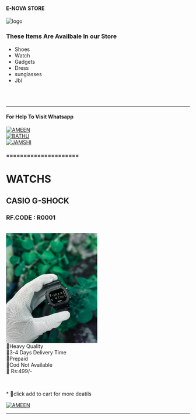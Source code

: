 #### E-NOVA STORE
![logo](https://i.imgur.com/DxK05Dq.jpeg)
<br>
### These Items Are Availbale In our Store
* Shoes
* Watch 
* Gadgets
* Dress
* sunglasses
* Jbl
<br>


<br>
<hr>

#### For Help To Visit Whatsapp

<a href='https://wa.me/916238768108?text=ENOVA_STORE_WANT_HELP🌠' target="_blank"><img alt='AMEEN' src='https://img.shields.io/badge/-AMEEN_ENOVA-green?style=for-the-badge&logo=whatsapp&logoColor=white'/></a>
<br>
<a href='https://wa.me/917902698504?text=ENOVA_STORE_WANT_HELP🌠' target="_blank"><img alt='BATHU' src='https://img.shields.io/badge/-BATHU_ENOVA-green?style=for-the-badge&logo=whatsapp&logoColor=white'/></a>
<br>
<a href='https://wa.me/919544067908?text=ENOVA_STORE_WANT_HELP🌠' target="_blank"><img alt='JAMSHI' src='https://img.shields.io/badge/-JAMSHI_ENOVA-green?style=for-the-badge&logo=whatsapp&logoColor=white'/></a>
<br>
#### =====================

<h1> WATCHS</h1>

<h2>CASIO G-SHOCK</h2>
<h3>RF.CODE : R0001</h3>
<br>
<img src="./Media/products/casiog.png" align="center" width="250" height="300" />

<br>
🔹Heavy Quality
<br>
🔹3-4 Days Delivery Time
<br>
🔹Prepaid 
<br>
🔹Cod Not Available
<br>
🔹 Rs:499/-
<br>
<p></p>
<br>
<p >* 💙click add to cart for more deatils</p>
<a href='https://wa.me/916238768108?text=ENOVA_STORE_WANT_HELP🌠' target="_blank"><img alt='AMEEN' src='https://img.shields.io/badge/-AMEEN_ENOVA-green?style=for-the-badge&logo=whatsapp&logoColor=white'/></a>

<br>
<hr>
